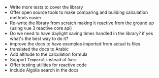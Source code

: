 - Write more tests to cover the library
- Offer open source tools to make comparing and building calculation methods easier.
- Re-write the library from scratch making it reactive from the ground up (using vue 3 reactive core api)
- Do we need to have daylight saving times handled in the library? if yes what's the best way to do it?
- improve the docs to have examples imported from actual ts files <!-- https://vitepress.dev/guide/markdown#import-code-snippets -->
- translated the docs to Arabic
- Add altitude to the calculation formula
- Support `Temporal` instead of `Date`
- Offer testing utilities for reactive code
- include Algolia search in the docs
